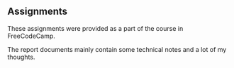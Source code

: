 <h2>Assignments</h2>

These assignments were provided as a part of the course in FreeCodeCamp.

The report documents mainly contain some technical notes and a lot of my thoughts. 
